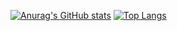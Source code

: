 [![Anurag's GitHub stats](https://github-readme-stats.vercel.app/api?username=Triet1705&theme=radical )](https://github.com/anuraghazra/github-readme-stats)
[![Top Langs](https://github-readme-stats.vercel.app/api/top-langs/?username=Triet1705&theme=radical&layout=compact&size_weight=0.5&count_weight=0.5)](https://github.com/anuraghazra/github-readme-stats)
